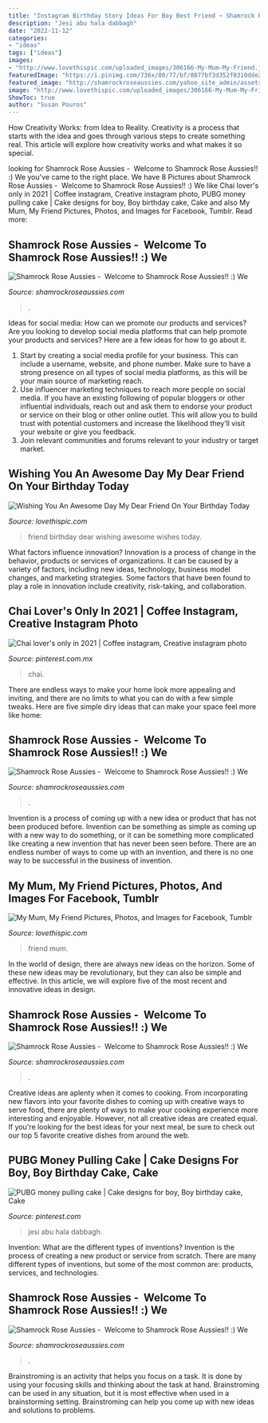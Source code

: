 ```yaml
---
title: "Instagram Birthday Story Ideas For Boy Best Friend ~ Shamrock Rose Aussies"
description: "Jesi abu hala dabbagh"
date: "2022-11-12"
categories:
- "ideas"
tags: ["ideas"]
images:
- "http://www.lovethispic.com/uploaded_images/306166-My-Mum-My-Friend.jpg"
featuredImage: "https://i.pinimg.com/736x/80/77/bf/8077bf3d352f0310dde29113224eaf2f.jpg"
featured_image: "http://shamrockroseaussies.com/yahoo_site_admin/assets/images/DSC_0061.262180039_std.JPG"
image: "http://www.lovethispic.com/uploaded_images/306166-My-Mum-My-Friend.jpg"
ShowToc: true
author: "Susan Pouros"
---
```



How Creativity Works: from Idea to Reality.
Creativity is a process that starts with the idea and goes through various steps to create something real. This article will explore how creativity works and what makes it so special.

	

		
looking for Shamrock Rose Aussies - ﻿﻿﻿ Welcome to Shamrock Rose Aussies!! :) We you've came to the right place. We have 8 Pictures about Shamrock Rose Aussies - ﻿﻿﻿ Welcome to Shamrock Rose Aussies!! :) We like Chai lover&#039;s only in 2021 | Coffee instagram, Creative instagram photo, PUBG money pulling cake | Cake designs for boy, Boy birthday cake, Cake and also My Mum, My Friend Pictures, Photos, and Images for Facebook, Tumblr. Read more:
		
    
## Shamrock Rose Aussies - ﻿﻿﻿ Welcome To Shamrock Rose Aussies!! :) We

<img loading=lazy src="http://shamrockroseaussies.com/yahoo_site_admin/assets/images/DSC_0068.262180537_std.JPG" onerror="this.onerror=null;this.src='https://tse2.mm.bing.net/th?id=OIP.V-RERkFuis-2Tyv4JRb6HgHaFP&amp;pid=15.1';" alt="Shamrock Rose Aussies - ﻿﻿﻿ Welcome to Shamrock Rose Aussies!! :) We">

_Source: shamrockroseaussies.com_

>. 

	

Ideas for social media: How can we promote our products and services?
Are you looking to develop social media platforms that can help promote your products and services? Here are a few ideas for how to go about it. 
1. Start by creating a social media profile for your business. This can include a username, website, and phone number. Make sure to have a strong presence on all types of social media platforms, as this will be your main source of marketing reach. 
2. Use influencer marketing techniques to reach more people on social media. If you have an existing following of popular bloggers or other influential individuals, reach out and ask them to endorse your product or service on their blog or other online outlet. This will allow you to build trust with potential customers and increase the likelihood they’ll visit your website or give you feedback. 
3. Join relevant communities and forums relevant to your industry or target market.

    
## Wishing You An Awesome Day My Dear Friend On Your Birthday Today

<img loading=lazy src="http://www.lovethispic.com/uploaded_images/274297-Wishing-You-An-Awesome-Day-My-Dear-Friend-On-Your-Birthday-Today.jpg" onerror="this.onerror=null;this.src='https://tse4.mm.bing.net/th?id=OIP.gtwfjqD-5svLpbGBzwhyeAHaE7&amp;pid=15.1';" alt="Wishing You An Awesome Day My Dear Friend On Your Birthday Today">

_Source: lovethispic.com_

>friend birthday dear wishing awesome wishes today. 

	

What factors influence innovation?
Innovation is a process of change in the behavior, products or services of organizations. It can be caused by a variety of factors, including new ideas, technology, business model changes, and marketing strategies.
Some factors that have been found to play a role in innovation include creativity, risk-taking, and collaboration.

    
## Chai Lover&#039;s Only In 2021 | Coffee Instagram, Creative Instagram Photo

<img loading=lazy src="https://i.pinimg.com/736x/80/77/bf/8077bf3d352f0310dde29113224eaf2f.jpg" onerror="this.onerror=null;this.src='https://tse4.mm.bing.net/th?id=OIP.YZ5xB4NyNGfKQRtjEBmYtQHaQw&amp;pid=15.1';" alt="Chai lover&#039;s only in 2021 | Coffee instagram, Creative instagram photo">

_Source: pinterest.com.mx_

>chai. 

	

There are endless ways to make your home look more appealing and inviting, and there are no limits to what you can do with a few simple tweaks. Here are five simple diry ideas that can make your space feel more like home:

    
## Shamrock Rose Aussies - ﻿﻿﻿ Welcome To Shamrock Rose Aussies!! :) We

<img loading=lazy src="http://shamrockroseaussies.com/yahoo_site_admin/assets/images/DSC_0061.262180039_std.JPG" onerror="this.onerror=null;this.src='https://tse4.mm.bing.net/th?id=OIP.F8ke_kyOo-K187VSgFiNLQHaFR&amp;pid=15.1';" alt="Shamrock Rose Aussies - ﻿﻿﻿ Welcome to Shamrock Rose Aussies!! :) We">

_Source: shamrockroseaussies.com_

>. 

	

Invention is a process of coming up with a new idea or product that has not been produced before. Invention can be something as simple as coming up with a new way to do something, or it can be something more complicated like creating a new invention that has never been seen before. There are an endless number of ways to come up with an invention, and there is no one way to be successful in the business of invention.

    
## My Mum, My Friend Pictures, Photos, And Images For Facebook, Tumblr

<img loading=lazy src="http://www.lovethispic.com/uploaded_images/306166-My-Mum-My-Friend.jpg" onerror="this.onerror=null;this.src='https://tse1.mm.bing.net/th?id=OIP.N-xXmtEHCI8prwQ3GHTEsgAAAA&amp;pid=15.1';" alt="My Mum, My Friend Pictures, Photos, and Images for Facebook, Tumblr">

_Source: lovethispic.com_

>friend mum. 

	

In the world of design, there are always new ideas on the horizon. Some of these new ideas may be revolutionary, but they can also be simple and effective. In this article, we will explore five of the most recent and innovative ideas in design.

    
## Shamrock Rose Aussies - ﻿﻿﻿ Welcome To Shamrock Rose Aussies!! :) We

<img loading=lazy src="http://shamrockroseaussies.com/yahoo_site_admin/assets/images/DSC_0433.265234316_std.JPG" onerror="this.onerror=null;this.src='https://tse2.mm.bing.net/th?id=OIP.RsEh87HBiENrE9pefcF3VgHaGM&amp;pid=15.1';" alt="Shamrock Rose Aussies - ﻿﻿﻿ Welcome to Shamrock Rose Aussies!! :) We">

_Source: shamrockroseaussies.com_

>. 

	

Creative ideas are aplenty when it comes to cooking. From incorporating new flavors into your favorite dishes to coming up with creative ways to serve food, there are plenty of ways to make your cooking experience more interesting and enjoyable. However, not all creative ideas are created equal. If you're looking for the best ideas for your next meal, be sure to check out our top 5 favorite creative dishes from around the web.

    
## PUBG Money Pulling Cake | Cake Designs For Boy, Boy Birthday Cake, Cake

<img loading=lazy src="https://i.pinimg.com/736x/e4/29/26/e4292672417e5042f1a319228b089ca6.jpg" onerror="this.onerror=null;this.src='https://tse2.mm.bing.net/th?id=OIP.DyJ3mkgAxgrGWwHsF04okQHaJ-&amp;pid=15.1';" alt="PUBG money pulling cake | Cake designs for boy, Boy birthday cake, Cake">

_Source: pinterest.com_

>jesi abu hala dabbagh. 

	

Invention: What are the different types of inventions?
Invention is the process of creating a new product or service from scratch. There are many different types of inventions, but some of the most common are: products, services, and technologies.

    
## Shamrock Rose Aussies - ﻿﻿﻿ Welcome To Shamrock Rose Aussies!! :) We

<img loading=lazy src="http://shamrockroseaussies.com/yahoo_site_admin/assets/images/DSC_0289.95232924_std.jpg" onerror="this.onerror=null;this.src='https://tse3.mm.bing.net/th?id=OIP.z9znbskWlxOMTlFL4y3l4AHaF3&amp;pid=15.1';" alt="Shamrock Rose Aussies - ﻿﻿﻿ Welcome to Shamrock Rose Aussies!! :) We">

_Source: shamrockroseaussies.com_

>. 

	

Brainstroming is an activity that helps you focus on a task. It is done by using your focusing skills and thinking about the task at hand. Brainstroming can be used in any situation, but it is most effective when used in a brainstorming setting. Brainstroming can help you come up with new ideas and solutions to problems.

